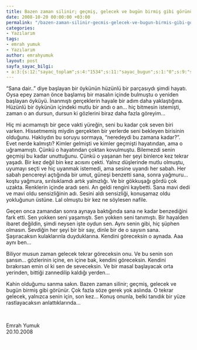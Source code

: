 ```yaml
---
title: Bazen zaman silinir; geçmiş, gelecek ve bugün birmiş gibi görünür.
date: 2008-10-20 00:00:00 +03:00
permalink: "/bazen-zaman-silinir-gecmis-gelecek-ve-bugun-birmis-gibi-gorunur/"
categories:
- Yazılarım
tags:
- emrah yumuk
- Yazılarım
author: emrahyumuk
layout: post
sayfa_sayac_bilgi:
- a:3:{s:12:"sayac_toplam";s:4:"1534";s:11:"sayac_bugun";s:1:"0";s:9:"son_okuma";s:10:"1364902078";}
---
```


<p class="MsoNormal">
  “Sana dair..” diye başlayan bir öykünün hüzünlü bir parçasıydı şimdi hayatı. Oysa epey zaman önce başlamış bir masalın içinde bulmuştu o yeniden başlayan öyküyü. İnanmıştı gerçeklerin hayale bir adım daha yaklaştığına. Hüzünlü bir öykünün içindeki mutlu bir andı o an… hiç bitmesin istemişti, zaman o an dursun, dursun ki gözlerini biraz daha fazla göreyim…
</p>

<p class="MsoNormal">
  Hiç mi acımamıştı bir gece vakti yüreğin, seni bu kadar çok seven biri varken. Hissetmemiş miydin gerçekten bir yerlerde seni bekleyen birisinin olduğunu. Haklıydın bu soruyu sormaya, “neredeydi bu zamana kadar?”. Evet nerde kalmıştı? Kimler gelmişti ve kimler geçmişti hayatından, ama o uğramamıştı. Çünkü o hayatından çoktan kovulmuştu. Bilemezdi senin geçmişi bu kadar unuttuğunu. Çünkü o yaşanan her şeyi binlerce kez tekrar yaşadı. Bir kez değil bin kez acısını çekti. Yalnız düşlerinde mutlu olmuştu, uyumayı seçti ve hiç uyanmak istemedi, ama sesine uyandı her sabah. Her sabah pencereyi açtığında bir umut, güneşi benzetti sana, sonra yağmuru… koştu yağmura, sırılsıklamdı artık yalnızlığı. Ve bir gökkuşağı gördü çok uzakta. Renklerin içinde aradı seni. An geldi rengini kaybetti. Sana mavi dedi ve mavi oldu sensizliğinin adı. Sesini aldı sensizliği, konuşamaz oldu yokluğunun üstüne. Lal olmuştu bir kez ne söylesen nafile.
</p>

<p class="MsoNormal">
  <!--more-->
</p>

<p class="MsoNormal">
  Geçen onca zamandan sonra aynaya baktığında sana ne kadar benzediğini fark etti. Sen yokken seni yaşamıştı. Sen yokken seni tanımıştı. Bir hayalden ibaret değildin, şimdi neysen işte oydun sen. Aynı senin gibi, hiç şüphen olmasın. Sevdiğin her şeyi bir bir say, dinle bir de o saysın sana. Şaşıracaksın kulaklarınla duyduklarına. Kendini göreceksin o aynada. Aaa aynı ben…
</p>

<p class="MsoNormal">
  Biliyor musun zaman gelecek tekrar göreceksin onu. Ve bu senin son şansın… gözlerinin içine, en içine bak, kendini göreceksin. Kendini bırakırsan emin ol ki sen de seveceksin. Ve bir masal başlayacak orta yerinden, bittiği zannedilip kaldığı yerden…
</p>

<p class="MsoNormal">
  <p class="MsoNormal">
    Kahin olduğumu sanma sakın. Bazen zaman silinir; geçmiş, gelecek ve bugün birmiş gibi görünür. Çok fazla söze gerek yok aslında. O tekrar gelecek, yalnızca senin için, son kez… Konuş onunla, belki tanıdık bir yüze rastlayacaksın anlattıklarında…
  </p>
  
  <p class="MsoNormal">
    <span style="color: #ffffff;">.</span>
  </p>
  
  <p class="MsoNormal">
    Emrah Yumuk<br /> 20.10.2008
  </p>
  
  <p class="MsoNormal">
    <span style="color: #ffffff;">.</span>
  </p>